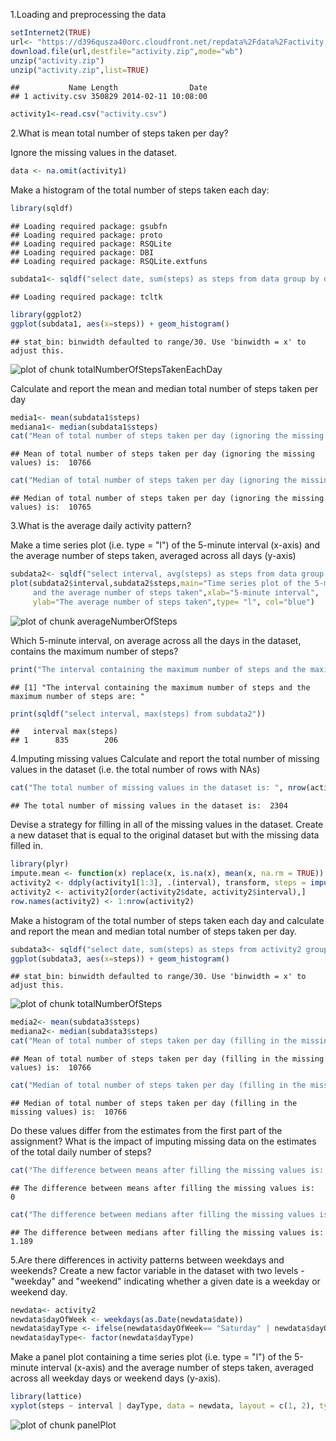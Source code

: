1.Loading and preprocessing the data


```r
setInternet2(TRUE)
url<- "https://d396qusza40orc.cloudfront.net/repdata%2Fdata%2Factivity.zip"
download.file(url,destfile="activity.zip",mode="wb")
unzip("activity.zip")
unzip("activity.zip",list=TRUE)
```

```
##           Name Length                Date
## 1 activity.csv 350829 2014-02-11 10:08:00
```

```r
activity1<-read.csv("activity.csv")
```

2.What is mean total number of steps taken per day?

Ignore the missing values in the dataset.


```r
data <- na.omit(activity1)
```

Make a histogram of the total number of steps taken each day:


```r
library(sqldf)
```

```
## Loading required package: gsubfn
## Loading required package: proto
## Loading required package: RSQLite
## Loading required package: DBI
## Loading required package: RSQLite.extfuns
```

```r
subdata1<- sqldf("select date, sum(steps) as steps from data group by date")
```

```
## Loading required package: tcltk
```

```r
library(ggplot2)
ggplot(subdata1, aes(x=steps)) + geom_histogram()
```

```
## stat_bin: binwidth defaulted to range/30. Use 'binwidth = x' to adjust this.
```

![plot of chunk totalNumberOfStepsTakenEachDay](figure/totalNumberOfStepsTakenEachDay.png) 

Calculate and report the mean and median total number of steps taken per day


```r
media1<- mean(subdata1$steps)
mediana1<- median(subdata1$steps)
cat("Mean of total number of steps taken per day (ignoring the missing values) is: ", media1)
```

```
## Mean of total number of steps taken per day (ignoring the missing values) is:  10766
```

```r
cat("Median of total number of steps taken per day (ignoring the missing values) is: ", mediana1)
```

```
## Median of total number of steps taken per day (ignoring the missing values) is:  10765
```

3.What is the average daily activity pattern?

Make a time series plot (i.e. type = "l") of the 5-minute interval (x-axis) and the average number of steps taken, averaged across all days (y-axis)


```r
subdata2<- sqldf("select interval, avg(steps) as steps from data group by interval")
plot(subdata2$interval,subdata2$steps,main="Time series plot of the 5-minute interval 
     and the average number of steps taken",xlab="5-minute interval",
     ylab="The average number of steps taken",type= "l", col="blue")
```

![plot of chunk averageNumberOfSteps](figure/averageNumberOfSteps.png) 

Which 5-minute interval, on average across all the days in the dataset,
contains the maximum number of steps?


```r
print("The interval containing the maximum number of steps and the maximum number of steps are: ")
```

```
## [1] "The interval containing the maximum number of steps and the maximum number of steps are: "
```

```r
print(sqldf("select interval, max(steps) from subdata2"))
```

```
##   interval max(steps)
## 1      835        206
```

4.Imputing missing values
Calculate and report the total number of missing values in the dataset
(i.e. the total number of rows with NAs)


```r
cat("The total number of missing values in the dataset is: ", nrow(activity1)- nrow(data))
```

```
## The total number of missing values in the dataset is:  2304
```

Devise a strategy for filling in all of the missing values in the dataset. Create a new dataset that is equal to the original dataset but with the missing data filled in.


```r
library(plyr)
impute.mean <- function(x) replace(x, is.na(x), mean(x, na.rm = TRUE))
activity2 <- ddply(activity1[1:3], .(interval), transform, steps = impute.mean(steps),date = date,interval = interval)
activity2 <- activity2[order(activity2$date, activity2$interval),]
row.names(activity2) <- 1:nrow(activity2)
```

Make a histogram of the total number of steps taken each day and calculate and report the mean and median total number of steps taken per day. 


```r
subdata3<- sqldf("select date, sum(steps) as steps from activity2 group by date")
ggplot(subdata3, aes(x=steps)) + geom_histogram()
```

```
## stat_bin: binwidth defaulted to range/30. Use 'binwidth = x' to adjust this.
```

![plot of chunk totalNumberOfSteps](figure/totalNumberOfSteps.png) 

```r
media2<- mean(subdata3$steps)
mediana2<- median(subdata3$steps)
cat("Mean of total number of steps taken per day (filling in the missing values) is: ", media2)
```

```
## Mean of total number of steps taken per day (filling in the missing values) is:  10766
```

```r
cat("Median of total number of steps taken per day (filling in the missing values) is: ", mediana2)
```

```
## Median of total number of steps taken per day (filling in the missing values) is:  10766
```

Do these values differ from the estimates from the first part of the assignment?
What is the impact of imputing missing data on the estimates of the total daily number of steps?


```r
cat("The difference between means after filling the missing values is: " ,media2-media1)
```

```
## The difference between means after filling the missing values is:  0
```

```r
cat("The difference between medians after filling the missing values is: " ,mediana2-mediana1)
```

```
## The difference between medians after filling the missing values is:  1.189
```

5.Are there differences in activity patterns between weekdays and weekends?
Create a new factor variable in the dataset with two levels - "weekday" and "weekend" indicating whether a given date is a weekday or weekend day.


```r
newdata<- activity2
newdata$dayOfWeek <- weekdays(as.Date(newdata$date))
newdata$dayType <- ifelse(newdata$dayOfWeek== "Saturday" | newdata$dayOfWeek== "Sunday", "Weekend", "Weekday")
newdata$dayType<- factor(newdata$dayType)
```

Make a panel plot containing a time series plot (i.e. type = "l") of the 5-minute interval (x-axis) and the average number of steps taken, averaged across all weekday days or weekend days (y-axis).


```r
library(lattice)
xyplot(steps ~ interval | dayType, data = newdata, layout = c(1, 2), type= "l")
```

![plot of chunk panelPlot](figure/panelPlot.png) 

